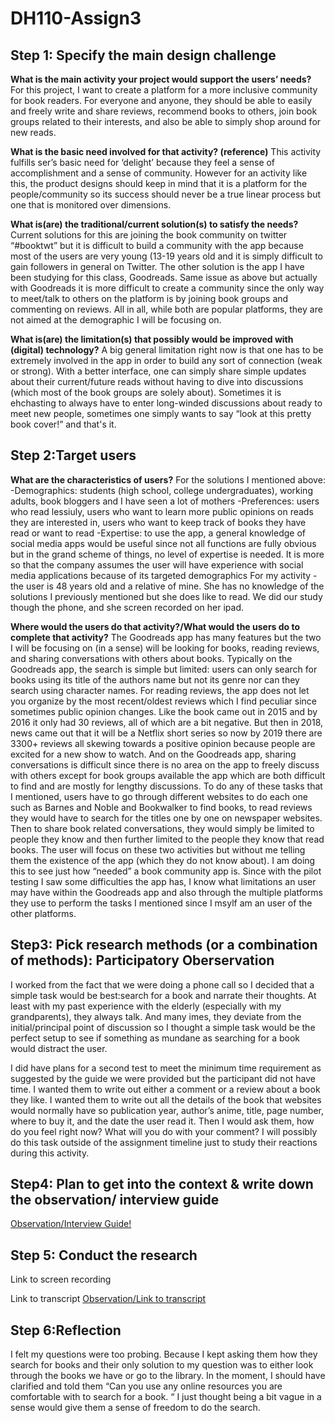 # DH110-Assign3

 <h2>Step 1: Specify the main design challenge</h2>
 
**What is the main activity your project would support the users’ needs?**
For this project, I want to create a platform for a more inclusive community for book readers. For everyone and anyone, they should be able to easily and freely write and share reviews, recommend books to others, join book groups related to their interests, and also be able to simply shop around for new reads.

**What is the basic need involved for that activity? (reference)**
This activity fulfills ser’s basic need for ‘delight’ because they feel a sense of accomplishment and a sense of community. However for an activity like this, the product designs should keep in mind that it is a platform for the people/community so its success should never be a true linear process but one that is monitored over dimensions.

**What is(are) the traditional/current solution(s) to satisfy the needs?**
Current solutions for this are joining the book community on twitter “#booktwt” but it is difficult to build a community with the app because most of the users are very young (13-19 years old and it is simply difficult to gain followers in general on Twitter. The other solution is the app I have been studying for this class, Goodreads. Same issue as above but actually with Goodreads it is more difficult to create a community since the only way to meet/talk to others on the platform is by joining book groups and commenting on reviews. All in all, while both are popular platforms, they are not aimed at the demographic I will be focusing on. 

**What is(are) the limitation(s) that possibly would be improved with (digital) technology?**
A big general limitation right now is that one has to be extremely involved in the app in order to build any sort of connection (weak or strong). With a better interface, one can simply share simple updates about their current/future reads without having to dive into discussions (which most of the book groups are solely about).  Sometimes it is ehchasting to always have to enter long-winded discussions about ready to meet new people, sometimes one simply wants to say “look at this pretty book cover!” and that's it.

<h2>Step 2:Target users</h2>

**What are the characteristics of users?**
For the solutions I mentioned above:
-Demographics: students (high school, college undergraduates), working adults, book bloggers and I have seen a lot of mothers
-Preferences: users who read lessiuly, users who want to learn more public opinions on reads they are interested in, users who want to keep track of books they have read or want to read
-Expertise: to use the app, a general knowledge of social media apps would be useful since not all functions are fully obvious but in the grand scheme of things, no level of expertise is needed. It is more so that the company assumes the user will have experience with social media applications because of its targeted demographics
For my activity - the user is 48 years old and a relative of mine. She has no knowledge of the solutions I previously mentioned but she does like to read. We did our study though the phone, and she screen recorded on her ipad.


**Where would the users do that activity?/What would the users do to complete that activity?**
The Goodreads app has many features but the two I will be focusing on (in a sense) will be looking for books, reading reviews, and sharing conversations with others about books. Typically on the Goodreads app, the search is simple but limited: users can only search for books using its title of the authors name but not its genre nor can they search using character names. For reading reviews, the app does not let you organize by the most recent/oldest reviews which I find peculiar since sometimes public opinion changes. Like the book came out in 2015 and by 2016 it only had 30 reviews, all of which are a bit negative. But then in 2018, news came out that it will be a Netflix short series so now by 2019 there are 3300+ reviews all skewing towards a positive opinion because people are excited for a new show to watch. And on the Goodreads app, sharing conversations is difficult since there is no area on the app to freely discuss with others except for book groups available the app which are both difficult to find and are mostly for lengthy discussions. To do any of these tasks that I mentioned, users have to go through different websites to do each one such as Barnes and Noble and Bookwalker to find books, to read reviews they would have to search for the titles one by one on newspaper websites. Then to share book related conversations, they would simply be limited to people they know and then further limited to the people they know that read books. The user will focus on these two activities but without me telling them the existence of the app (which they do not know about). I am doing this to see just how “needed” a book community app is. Since with the pilot testing I saw some difficulties the app has, I know what limitations an user may have within the Goodreads app and also through the multiple platforms they use to perform the tasks I mentioned since I msylf am an user of the other platforms.




<h2>Step3: Pick research methods (or a combination of methods): Participatory Oberservation</h2>
I worked from the fact that we were doing a phone call so I decided that a simple task would be best:search for a book and narrate their thoughts. At least with my past experience with the elderly (especially with my grandparents), they always talk. And many imes, they deviate from the initial/principal point of discussion so I thought a simple task would be the perfect setup to see if something as mundane as searching for a book would distract the user.

I did have plans for a second test to meet the minimum time requirement as suggested by the guide we were provided but the participant did not have time. I wanted them to write out either a comment or a review about a book they like. I wanted them to write out all the details of the book that websites would normally have so publication year, author’s anime, title, page number, where to buy it, and the date the user read it. Then I would ask them, how do you feel right now? What will you do with your comment? I will possibly do this task outside of the assignment timeline just to study their reactions during this activity.


<h2>Step4: Plan to get into the context & write down the observation/ interview guide</h2>
<a href="https://docs.google.com/document/d/1C0uhwXnP_R0c4T5_NyPqOa2dh4OUb1Ecd3u6KO-vdtk/edit?usp=sharing">Observation/Interview Guide!</a>

<h2>Step 5: Conduct the research</h2>

Link to screen recording 

Link to transcript
<a href="https://docs.google.com/document/d/1rXT6Ri0BZ4eCk3HCNXOijnKE1TGJLWeVPMyVkIclifU/edit?usp=sharing">Observation/Link to transcript</a>

<h2>Step 6:Reflection</h2>
I felt my questions were too probing. Because I kept asking them how they search for books and their only solution to my question was to either look through the books we have or go to the library. In the moment, I should have clarified and told them “Can you use any online resources you are comfortable with to search for a book. “ I just thought being a bit vague in a sense would give them a sense of freedom to do the search.





